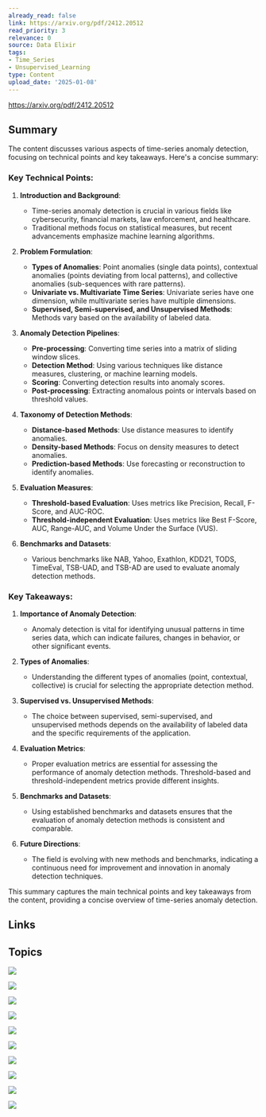 ```yaml
---
already_read: false
link: https://arxiv.org/pdf/2412.20512
read_priority: 3
relevance: 0
source: Data Elixir
tags:
- Time_Series
- Unsupervised_Learning
type: Content
upload_date: '2025-01-08'
---
```


https://arxiv.org/pdf/2412.20512
## Summary

The content discusses various aspects of time-series anomaly detection, focusing on technical points and key takeaways. Here's a concise summary:

### Key Technical Points:
1. **Introduction and Background**:
   - Time-series anomaly detection is crucial in various fields like cybersecurity, financial markets, law enforcement, and healthcare.
   - Traditional methods focus on statistical measures, but recent advancements emphasize machine learning algorithms.

2. **Problem Formulation**:
   - **Types of Anomalies**: Point anomalies (single data points), contextual anomalies (points deviating from local patterns), and collective anomalies (sub-sequences with rare patterns).
   - **Univariate vs. Multivariate Time Series**: Univariate series have one dimension, while multivariate series have multiple dimensions.
   - **Supervised, Semi-supervised, and Unsupervised Methods**: Methods vary based on the availability of labeled data.

3. **Anomaly Detection Pipelines**:
   - **Pre-processing**: Converting time series into a matrix of sliding window slices.
   - **Detection Method**: Using various techniques like distance measures, clustering, or machine learning models.
   - **Scoring**: Converting detection results into anomaly scores.
   - **Post-processing**: Extracting anomalous points or intervals based on threshold values.

4. **Taxonomy of Detection Methods**:
   - **Distance-based Methods**: Use distance measures to identify anomalies.
   - **Density-based Methods**: Focus on density measures to detect anomalies.
   - **Prediction-based Methods**: Use forecasting or reconstruction to identify anomalies.

5. **Evaluation Measures**:
   - **Threshold-based Evaluation**: Uses metrics like Precision, Recall, F-Score, and AUC-ROC.
   - **Threshold-independent Evaluation**: Uses metrics like Best F-Score, AUC, Range-AUC, and Volume Under the Surface (VUS).

6. **Benchmarks and Datasets**:
   - Various benchmarks like NAB, Yahoo, Exathlon, KDD21, TODS, TimeEval, TSB-UAD, and TSB-AD are used to evaluate anomaly detection methods.

### Key Takeaways:
1. **Importance of Anomaly Detection**:
   - Anomaly detection is vital for identifying unusual patterns in time series data, which can indicate failures, changes in behavior, or other significant events.

2. **Types of Anomalies**:
   - Understanding the different types of anomalies (point, contextual, collective) is crucial for selecting the appropriate detection method.

3. **Supervised vs. Unsupervised Methods**:
   - The choice between supervised, semi-supervised, and unsupervised methods depends on the availability of labeled data and the specific requirements of the application.

4. **Evaluation Metrics**:
   - Proper evaluation metrics are essential for assessing the performance of anomaly detection methods. Threshold-based and threshold-independent metrics provide different insights.

5. **Benchmarks and Datasets**:
   - Using established benchmarks and datasets ensures that the evaluation of anomaly detection methods is consistent and comparable.

6. **Future Directions**:
   - The field is evolving with new methods and benchmarks, indicating a continuous need for improvement and innovation in anomaly detection techniques.

This summary captures the main technical points and key takeaways from the content, providing a concise overview of time-series anomaly detection.
## Links


## Topics

![](topics/Concept/Time%20Series%20Anomaly%20Detection)

![](topics/Concept/Time%20Series%20Data)

![](topics/Concept/Anomaly%20Detection%20Methods)

![](topics/Concept/Distance%20Based%20Methods)

![](topics/Concept/Density%20Based%20Methods)

![](topics/Concept/Prediction%20Based%20Methods)

![](topics/Concept/Matrix%20Profile)

![](topics/Concept/Time%20Series%20Clustering)

![](topics/Concept/Time%20Series%20Forecasting)

![](topics/Concept/Time%20Series%20Segmentation)